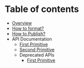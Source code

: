 # Table of contents

* [Overview](README.md)
* [How to format?](guidelines/copy/Formatting.md)
* [How to Publish?](guidelines/publishing/publishing.md)
* API Documentation
    * [First Primitive](docs/public/auto-publish/test-primitive/README.md)
    * [Second Primitive](docs/public/auto-publish/second-test-primitive/README.md)
    * Deprecated APIs
        * [First Primitive](docs/public/deprecated/first-primitive/README.md)
